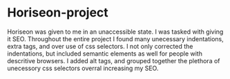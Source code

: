 # Horiseon-project
Horiseon was given to me in an unaccessible state. I was tasked with giving it SEO. 
Throughout the entire project I found many unecessary indentations, extra tags, and over use of css selectors. 
I not only corrected the indentations, but included semantic elements as well for people with descritive browsers.
I added alt tags, and grouped together the plethora of unecessory css selectors overral increasing my SEO.
